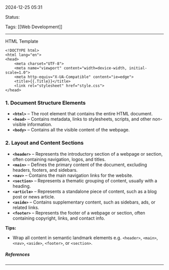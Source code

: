 2024-12-25 05:31

Status:

Tags: [[Web Development]]


---

HTML Template

```
<!DOCTYPE html>
<html lang="en">
<head>
    <meta charset="UTF-8">
    <meta name="viewport" content="width=device-width, initial-scale=1.0">
    <meta http-equiv="X-UA-Compatible" content="ie=edge">
    <title>{{.Title}}</title>
    <link rel="stylesheet" href="style.css">
</head>

```


### **1. Document Structure Elements**

- **`<html>`** – The root element that contains the entire HTML document.
- **`<head>`** – Contains metadata, links to stylesheets, scripts, and other non-visible information.
- **`<body>`** – Contains all the visible content of the webpage.

### **2. Layout and Content Sections**

- **`<header>`** – Represents the introductory section of a webpage or section, often containing navigation, logos, and titles.
- **`<main>`** – Defines the primary content of the document, excluding headers, footers, and sidebars.
- **`<nav>`** – Contains the main navigation links for the website.
- **`<section>`** – Represents a thematic grouping of content, usually with a heading.
- **`<article>`** – Represents a standalone piece of content, such as a blog post or news article.
- **`<aside>`** – Contains supplementary content, such as sidebars, ads, or related links.
- **`<footer>`** – Represents the footer of a webpage or section, often containing copyright, links, and contact info.



**Tips:**

- Wrap all content in semantic landmark elements e.g. `<header>`, `<main>`, `<nav>`, `<aside>`, `<footer>`, or `<section>`.

##### References


----
